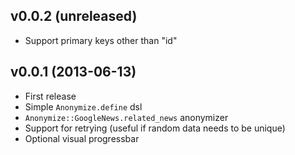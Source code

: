 v0.0.2 (unreleased)
-------------

* Support primary keys other than "id"

v0.0.1 (2013-06-13)
-------------

* First release
* Simple `Anonymize.define` dsl
* `Anonymize::GoogleNews.related_news` anonymizer
* Support for retrying (useful if random data needs to be unique)
* Optional visual progressbar